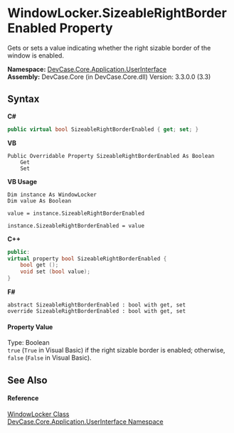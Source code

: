 # WindowLocker.SizeableRightBorderEnabled Property 
 

Gets or sets a value indicating whether the right sizable border of the window is enabled.

**Namespace:**&nbsp;<a href="N_DevCase_Core_Application_UserInterface">DevCase.Core.Application.UserInterface</a><br />**Assembly:**&nbsp;DevCase.Core (in DevCase.Core.dll) Version: 3.3.0.0 (3.3)

## Syntax

**C#**<br />
``` C#
public virtual bool SizeableRightBorderEnabled { get; set; }
```

**VB**<br />
``` VB
Public Overridable Property SizeableRightBorderEnabled As Boolean
	Get
	Set
```

**VB Usage**<br />
``` VB Usage
Dim instance As WindowLocker
Dim value As Boolean

value = instance.SizeableRightBorderEnabled

instance.SizeableRightBorderEnabled = value
```

**C++**<br />
``` C++
public:
virtual property bool SizeableRightBorderEnabled {
	bool get ();
	void set (bool value);
}
```

**F#**<br />
``` F#
abstract SizeableRightBorderEnabled : bool with get, set
override SizeableRightBorderEnabled : bool with get, set
```


#### Property Value
Type: Boolean<br />`true` (`True` in Visual Basic) if the right sizable border is enabled; otherwise, `false` (`False` in Visual Basic).

## See Also


#### Reference
<a href="T_DevCase_Core_Application_UserInterface_WindowLocker">WindowLocker Class</a><br /><a href="N_DevCase_Core_Application_UserInterface">DevCase.Core.Application.UserInterface Namespace</a><br />